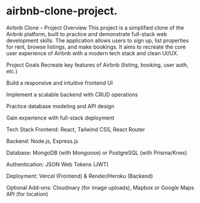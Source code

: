 # airbnb-clone-project.
Airbnb Clone – Project Overview
This project is a simplified clone of the Airbnb platform, built to practice and demonstrate full-stack web development skills. The application allows users to sign up, list properties for rent, browse listings, and make bookings. It aims to recreate the core user experience of Airbnb with a modern tech stack and clean UI/UX.

Project Goals
Recreate key features of Airbnb (listing, booking, user auth, etc.)

Build a responsive and intuitive frontend UI

Implement a scalable backend with CRUD operations

Practice database modeling and API design

Gain experience with full-stack deployment

Tech Stack
Frontend: React, Tailwind CSS, React Router

Backend: Node.js, Express.js

Database: MongoDB (with Mongoose) or PostgreSQL (with Prisma/Knex)

Authentication: JSON Web Tokens (JWT)

Deployment: Vercel (Frontend) & Render/Heroku (Backend)

Optional Add-ons: Cloudinary (for image uploads), Mapbox or Google Maps API (for location)

